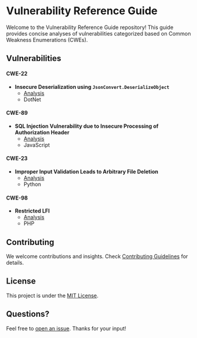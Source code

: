 # Vulnerability Reference Guide

Welcome to the Vulnerability Reference Guide repository! This guide provides concise analyses of vulnerabilities categorized based on Common Weakness Enumerations (CWEs).

## Vulnerabilities

#### CWE-22

- **Insecure Deserialization using `JsonConvert.DeserializeObject`**
  - [Analysis](docs/CWE-22/dotnet/JsonConvert-Deserialisation.md)
  - DotNet

#### CWE-89

- **SQL Injection Vulnerability due to Insecure Processing of Authorization Header**
  - [Analysis](docs/CWE-89/javascript/anything-llm-sql-injection-vulnerabilities.md)
  - JavaScript

#### CWE-23

- **Improper Input Validation Leads to Arbitrary File Deletion**
  - [Analysis](docs/CWE-23/python/anything-llm-arbitrary-file-deletion.md)
  - Python

#### CWE-98

- **Restricted LFI**
  - [Analysis](docs/CWE-98/php/suite-crm-unsanitized-inclusion.md)
  - PHP

## Contributing

We welcome contributions and insights. Check [Contributing Guidelines](contributing.md) for details.

## License

This project is under the [MIT License](LICENSE).

## Questions?

Feel free to [open an issue](https://github.com/your-username/VulnInsights/issues). Thanks for your input!

